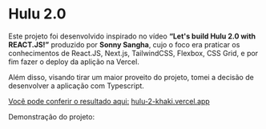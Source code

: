 # Hulu 2.0

Este projeto foi desenvolvido inspirado no vídeo **“Let's build Hulu 2.0 with REACT.JS!”** produzido por **Sonny Sangha**, cujo o foco era praticar os conhecimentos de React.JS, Next.js, TailwindCSS, Flexbox, CSS Grid, e por fim fazer o deploy da aplição na Vercel. 

Além disso, visando tirar um maior proveito do projeto, tomei a decisão de desenvolver a aplicação com Typescript.

[Você pode conferir o resultado aqui:](http://hulu-2-khaki.vercel.app) [hulu-2-khaki.vercel.app](https://hulu-2-khaki.vercel.app/)

Demonstração do projeto: 
